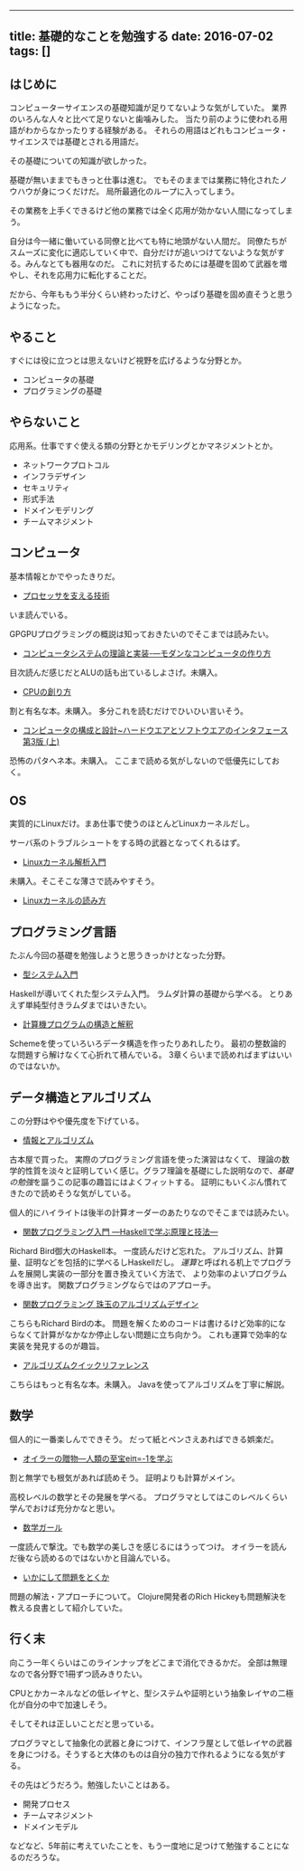 ------------------
title: 基礎的なことを勉強する
date: 2016-07-02
tags: []
------------------

## はじめに

コンピューターサイエンスの基礎知識が足りてないような気がしていた。
業界のいろんな人々と比べて足りないと歯噛みした。
当たり前のように使われる用語がわからなかったりする経験がある。
それらの用語はどれもコンピュータ・サイエンスでは基礎とされる用語だ。

その基礎についての知識が欲しかった。

基礎が無いままでもきっと仕事は進む。
でもそのままでは業務に特化されたノウハウが身につくだけだ。
局所最適化のループに入ってしまう。

その業務を上手くできるけど他の業務では全く応用が効かない人間になってしまう。

自分は今一緒に働いている同僚と比べても特に地頭がない人間だ。
同僚たちがスムーズに変化に適応していく中で、自分だけが追いつけてないような気がする。みんなとても器用なのだ。
これに対抗するためには基礎を固めて武器を増やし、それを応用力に転化することだ。

だから、今年ももう半分くらい終わったけど、やっぱり基礎を固め直そうと思うようになった。

## やること

すぐには役に立つとは思えないけど視野を広げるような分野とか。

- コンピュータの基礎
- プログラミングの基礎

## やらないこと

応用系。仕事ですぐ使える類の分野とかモデリングとかマネジメントとか。

- ネットワークプロトコル
- インフラデザイン
- セキュリティ
- 形式手法
- ドメインモデリング
- チームマネジメント

## コンピュータ

基本情報とかでやったきりだ。

- [プロセッサを支える技術](https://www.amazon.co.jp/dp/4774145211/)

いま読んでいる。

GPGPUプログラミングの概説は知っておきたいのでそこまでは読みたい。

- [コンピュータシステムの理論と実装-―モダンなコンピュータの作り方](https://www.amazon.co.jp/dp/4873117127)

目次読んだ感じだとALUの話も出ているしよさげ。未購入。

- [CPUの創り方](https://www.amazon.co.jp/dp/4839909865/)

割と有名な本。未購入。
多分これを読むだけでひいひい言いそう。

- [コンピュータの構成と設計~ハードウエアとソフトウエアのインタフェース 第3版 (上)](https://www.amazon.co.jp/dp/482228266X)

恐怖のパタヘネ本。未購入。
ここまで読める気がしないので低優先にしておく。

## OS

実質的にLinuxだけ。まあ仕事で使うのほとんどLinuxカーネルだし。

サーバ系のトラブルシュートをする時の武器となってくれるはず。

- [Linuxカーネル解析入門](https://www.amazon.co.jp/dp/4777516156)

未購入。そこそこな薄さで読みやすそう。

- [Linuxカーネルの読み方](http://image.gihyo.co.jp/assets/files/event/2008/24svr/report/2-24svr-TechMTG-ito.pdf)

## プログラミング言語

たぶん今回の基礎を勉強しようと思うきっかけとなった分野。

- [型システム入門](https://www.amazon.co.jp/dp/4274069117/)

Haskellが導いてくれた型システム入門。
ラムダ計算の基礎から学べる。
とりあえず単純型付きラムダまではいきたい。

- [計算機プログラムの構造と解釈](https://www.amazon.co.jp/dp/489471163X/)

Schemeを使っていろいろデータ構造を作ったりあれしたり。
最初の整数論的な問題すら解けなくて心折れて積んでいる。
3章くらいまで読めればまずはいいのではないか。

## データ構造とアルゴリズム

この分野はやや優先度を下げている。

- [情報とアルゴリズム](https://www.amazon.co.jp/dp/4627702515/)

古本屋で買った。
実際のプログラミング言語を使った演習はなくて、
理論の数学的性質を淡々と証明していく感じ。グラフ理論を基礎にした説明なので、*基礎の勉強*を謳うこの記事の趣旨にはよくフィットする。
証明にもいくぶん慣れてきたので読めそうな気がしている。

個人的にハイライトは後半の計算オーダーのあたりなのでそこまでは読みたい。

- [関数プログラミング入門 ―Haskellで学ぶ原理と技法―](https://www.amazon.co.jp/dp/427406896X/)

Richard Bird御大のHaskell本。
一度読んだけど忘れた。
アルゴリズム、計算量、証明などを包括的に学べるしHaskellだし。
*運算*と呼ばれる机上でプログラムを展開し実装の一部分を置き換えていく方法で、
より効率のよいプログラムを導き出す。
関数プログラミングならではのアプローチ。

- [関数プログラミング 珠玉のアルゴリズムデザイン](https://www.amazon.co.jp/dp/4274050645)

こちらもRichard Birdの本。
問題を解くためのコードは書けるけど効率的にならなくて計算がなかなか停止しない問題に立ち向かう。
これも運算で効率的な実装を発見するのが趣旨。

- [アルゴリズムクイックリファレンス](https://www.amazon.co.jp/dp/4873114284)

こちらはもっと有名な本。未購入。
Javaを使ってアルゴリズムを丁寧に解説。

## 数学

個人的に一番楽しんでできそう。
だって紙とペンさえあればできる娯楽だ。

- [オイラーの贈物―人類の至宝eiπ=-1を学ぶ](https://www.amazon.co.jp/dp/448601863X)

割と無学でも根気があれば読めそう。
証明よりも計算がメイン。

高校レベルの数学とその発展を学べる。
プログラマとしてはこのレベルくらい学んでおけば充分かなと思い。

- [数学ガール](https://www.amazon.co.jp/dp/4797341378/)

一度読んで撃沈。でも数学の美しさを感じるにはうってつけ。
オイラーを読んだ後なら読めるのではないかと目論んでいる。

- [いかにして問題をとくか](https://www.amazon.co.jp/dp/4621045938)

問題の解法・アプローチについて。
Clojure開発者のRich Hickeyも問題解決を教える良書として紹介していた。

## 行く末

向こう一年くらいはこのラインナップをどこまで消化できるかだ。
全部は無理なので各分野で1冊ずつ読みきりたい。

CPUとかカーネルなどの低レイヤと、型システムや証明という抽象レイヤの二極化が自分の中で加速しそう。

そしてそれは正しいことだと思っている。

プログラマとして抽象化の武器と身につけて、インフラ屋として低レイヤの武器を身につける。そうすると大体のものは自分の独力で作れるようになる気がする。

その先はどうだろう。勉強したいことはある。

- 開発プロセス
- チームマネジメント
- ドメインモデル

などなど、5年前に考えていたことを、もう一度地に足つけて勉強することになるのだろうな。
